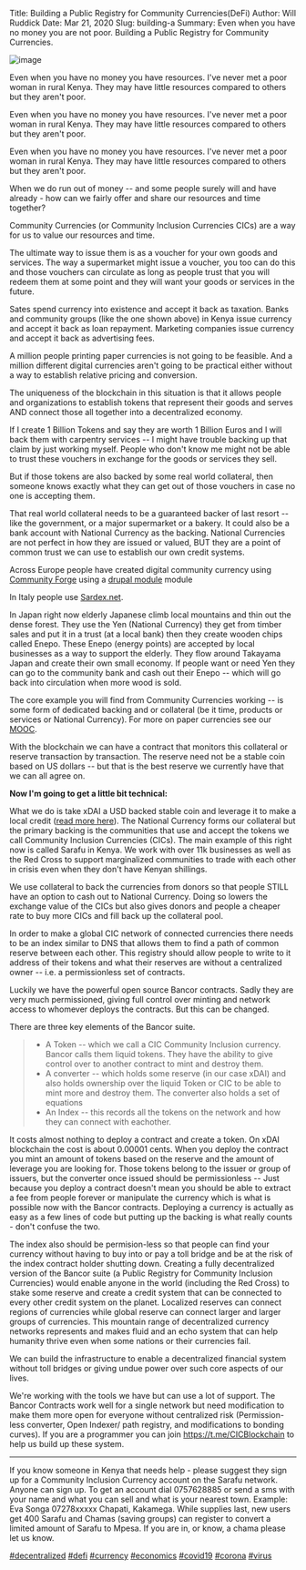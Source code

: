 Title: Building a Public Registry for Community Currencies(DeFi)
Author: Will Ruddick
Date: Mar 21, 2020
Slug: building-a
Summary: Even when you have no money you are not poor. Building a Public
Registry for Community Currencies.

![image](images/blog/building-a1.webp)

Even when you have no money you have resources. I've never met a poor
woman in rural Kenya. They may have little resources compared to others
but they aren't poor.

Even when you have no money you have resources. I've never met a poor
woman in rural Kenya. They may have little resources compared to others
but they aren't poor.

Even when you have no money you have resources. I've never met a poor
woman in rural Kenya. They may have little resources compared to others
but they aren't poor.

When we do run out of money -- and some people surely will and have
already - how can we fairly offer and share our resources and time
together?

Community Currencies (or Community Inclusion Currencies CICs) are a way
for us to value our resources and time.

The ultimate way to issue them is as a voucher for your own goods and
services. The way a supermarket might issue a voucher, you too can do
this and those vouchers can circulate as long as people trust that you
will redeem them at some point and they will want your goods or services
in the future.

Sates spend currency into existence and accept it back as taxation.
Banks and community groups (like the one shown above) in Kenya issue
currency and accept it back as loan repayment. Marketing companies issue
currency and accept it back as advertising fees.

A million people printing paper currencies is not going to be feasible.
And a million different digital currencies aren't going to be practical
either without a way to establish relative pricing and conversion.

The uniqueness of the blockchain in this situation is that it allows
people and organizations to establish tokens that represent their goods
and serves AND connect those all together into a decentralized economy.

If I create 1 Billion Tokens and say they are worth 1 Billion Euros and
I will back them with carpentry services -- I might have trouble backing
up that claim by just working myself. People who don't know me might not
be able to trust these vouchers in exchange for the goods or services
they sell.

But if those tokens are also backed by some real world collateral, then
someone knows exactly what they can get out of those vouchers in case no
one is accepting them.

That real world collateral needs to be a guaranteed backer of last
resort -- like the government, or a major supermarket or a bakery. It
could also be a bank account with National Currency as the backing.
National Currencies are not perfect in how they are issued or valued,
BUT they are a point of common trust we can use to establish our own
credit systems.

Across Europe people have created digital community currency using
[Community Forge](http://helpdesk.communityforge.net/en/request) using a
[drupal module](http://www.drupal.org/project/cforge) module

In Italy people use [Sardex.net](http://sardex.net).

In Japan right now elderly Japanese climb local mountains and thin out
the dense forest. They use the Yen (National Currency) they get from
timber sales and put it in a trust (at a local bank) then they create
wooden chips called Enepo. These Enepo (energy points) are accepted by
local businesses as a way to support the elderly. They flow around
Takayama Japan and create their own small economy. If people want or
need Yen they can go to the community bank and cash out their Enepo --
which will go back into circulation when more wood is sold.

The core example you will find from Community Currencies working -- is
some form of dedicated backing and or collateral (be it time, products
or services or National Currency). For more on paper currencies see our
[MOOC](https://www.grassrootseconomics.org/mooc).

With the blockchain we can have a contract that monitors this collateral
or reserve transaction by transaction. The reserve need not be a stable
coin based on US dollars -- but that is the best reserve we currently
have that we can all agree on.

**Now I'm going to get a little bit technical:**

What we do is take xDAI a USD backed stable coin and leverage it to make
a local credit ([read more
here](http://www.grassrootseconomics.org/single-post/Enabling-Leverage)).
The National Currency forms our collateral but the primary backing is
the communities that use and accept the tokens we call Community
Inclusion Currencies (CICs). The main example of this right now is
called Sarafu in Kenya. We work with over 11k businesses as well as the
Red Cross to support marginalized communities to trade with each other
in crisis even when they don't have Kenyan shillings.

We use collateral to back the currencies from donors so that people
STILL have an option to cash out to National Currency. Doing so lowers
the exchange value of the CICs but also gives donors and people a
cheaper rate to buy more CICs and fill back up the collateral pool.

In order to make a global CIC network of connected currencies there
needs to be an index similar to DNS that allows them to find a path of
common reserve between each other. This registry should allow people to
write to it address of their tokens and what their reserves are without
a centralized owner -- i.e. a permissionless set of contracts.

Luckily we have the powerful open source Bancor contracts. Sadly they
are very much permissioned, giving full control over minting and network
access to whomever deploys the contracts. But this can be changed.

There are three key elements of the Bancor suite.

> - A Token -- which we call a CIC Community Inclusion currency.
>   Bancor calls them liquid tokens. They have the ability to give
>   control over to another contract to mint and destroy them.
> - A converter -- which holds some reserve (in our case xDAI) and
>   also holds ownership over the liquid Token or CIC to be able to
>   mint more and destroy them. The converter also holds a set of
>   equations
> - An Index -- this records all the tokens on the network and how
>   they can connect with eachother.

It costs almost nothing to deploy a contract and create a token. On xDAI
blockchain the cost is about 0.00001 cents. When you deploy the contract
you mint an amount of tokens based on the reserve and the amount of
leverage you are looking for. Those tokens belong to the issuer or group
of issuers, but the converter once issued should be permissionless --
Just because you deploy a contract doesn't mean you should be able to
extract a fee from people forever or manipulate the currency which is
what is possible now with the Bancor contracts. Deploying a currency is
actually as easy as a few lines of code but putting up the backing is
what really counts - don't confuse the two.

The index also should be permision-less so that people can find your
currency without having to buy into or pay a toll bridge and be at the
risk of the index contract holder shutting down. Creating a fully
decentralized version of the Bancor suite (a Public Registry for
Community Inclusion Currencies) would enable anyone in the world
(including the Red Cross) to stake some reserve and create a credit
system that can be connected to every other credit system on the planet.
Localized reserves can connect regions of currencies while global
reserve can connect larger and larger groups of currencies. This
mountain range of decentralized currency networks represents and makes
fluid and an echo system that can help humanity thrive even when some
nations or their currencies fail.

We can build the infrastructure to enable a decentralized financial
system without toll bridges or giving undue power over such core aspects
of our lives.

We're working with the tools we have but can use a lot of support. The
Bancor Contracts work well for a single network but need modification to
make them more open for everyone without centralized risk
(Permission-less converter, Open Indexer/ path registry, and
modifications to bonding curves). If you are a programmer you can join
<https://t.me/CICBlockchain> to help us build up these system.

---

If you know someone in Kenya that needs help - please suggest they sign
up for a Community Inclusion Currency account on the Sarafu network.
Anyone can sign up. To get an account dial 0757628885 or send a sms with
your name and what you can sell and what is your nearest town. Example:
Eva Songa 07278xxxxx Chapati, Kakamega. While supplies last, new users
get 400 Sarafu and Chamas (saving groups) can register to convert a
limited amount of Sarafu to Mpesa. If you are in, or know, a chama
please let us know.

[#decentralized](https://www.grassrootseconomics.org/blog/hashtags/decentralized)
[#defi](https://www.grassrootseconomics.org/blog/hashtags/defi)
[#currency](https://www.grassrootseconomics.org/blog/hashtags/currency)
[#economics](https://www.grassrootseconomics.org/blog/hashtags/economics)
[#covid19](https://www.grassrootseconomics.org/blog/hashtags/covid19)
[#corona](https://www.grassrootseconomics.org/blog/hashtags/corona)
[#virus](https://www.grassrootseconomics.org/blog/hashtags/virus)
